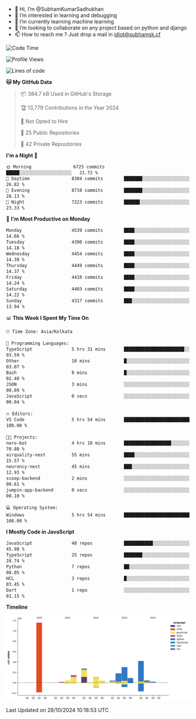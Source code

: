 - 👋 Hi, I’m @SubhamKumarSadhukhan
- 👀 I’m interested in learning and debugging
- 🌱 I’m currently learning machine learning
- 💞️ I’m looking to collaborate on any project based on python and django
- 📫 How to reach me ?
      Just drop a mail in idiot@subhamsk.cf

<!---
SubhamKumarSadhukhan/SubhamKumarSadhukhan is a ✨ special ✨ repository because its `README.md` (this file) appears on your GitHub profile.
You can click the Preview link to take a look at your changes.
--->


<!--START_SECTION:waka-->
![Code Time](http://img.shields.io/badge/Code%20Time-2%2C569%20hrs%204%20mins-blue)

![Profile Views](http://img.shields.io/badge/Profile%20Views-4-blue)

![Lines of code](https://img.shields.io/badge/From%20Hello%20World%20I%27ve%20Written-2.8%20million%20lines%20of%20code-blue)

**🐱 My GitHub Data** 

> 📦 384.7 kB Used in GitHub's Storage 
 > 
> 🏆 13,779 Contributions in the Year 2024
 > 
> 🚫 Not Opted to Hire
 > 
> 📜 25 Public Repositories 
 > 
> 🔑 42 Private Repositories 
 > 
**I'm a Night 🦉** 

```text
🌞 Morning                6725 commits        █████░░░░░░░░░░░░░░░░░░░░   21.72 % 
🌆 Daytime                8304 commits        ███████░░░░░░░░░░░░░░░░░░   26.82 % 
🌃 Evening                8710 commits        ███████░░░░░░░░░░░░░░░░░░   28.13 % 
🌙 Night                  7223 commits        ██████░░░░░░░░░░░░░░░░░░░   23.33 % 
```
📅 **I'm Most Productive on Monday** 

```text
Monday                   4539 commits        ████░░░░░░░░░░░░░░░░░░░░░   14.66 % 
Tuesday                  4390 commits        ████░░░░░░░░░░░░░░░░░░░░░   14.18 % 
Wednesday                4454 commits        ████░░░░░░░░░░░░░░░░░░░░░   14.39 % 
Thursday                 4449 commits        ████░░░░░░░░░░░░░░░░░░░░░   14.37 % 
Friday                   4410 commits        ████░░░░░░░░░░░░░░░░░░░░░   14.24 % 
Saturday                 4403 commits        ████░░░░░░░░░░░░░░░░░░░░░   14.22 % 
Sunday                   4317 commits        ███░░░░░░░░░░░░░░░░░░░░░░   13.94 % 
```


📊 **This Week I Spent My Time On** 

```text
🕑︎ Time Zone: Asia/Kolkata

💬 Programming Languages: 
TypeScript               5 hrs 31 mins       ███████████████████████░░   93.59 % 
Other                    10 mins             █░░░░░░░░░░░░░░░░░░░░░░░░   03.07 % 
Bash                     8 mins              █░░░░░░░░░░░░░░░░░░░░░░░░   02.40 % 
JSON                     3 mins              ░░░░░░░░░░░░░░░░░░░░░░░░░   00.89 % 
JavaScript               0 secs              ░░░░░░░░░░░░░░░░░░░░░░░░░   00.04 % 

🔥 Editors: 
VS Code                  5 hrs 54 mins       █████████████████████████   100.00 % 

🐱‍💻 Projects: 
nero-bot                 4 hrs 10 mins       ██████████████████░░░░░░░   70.80 % 
airquality-nest          55 mins             ████░░░░░░░░░░░░░░░░░░░░░   15.57 % 
neuroncy-nest            45 mins             ███░░░░░░░░░░░░░░░░░░░░░░   12.93 % 
scoop-backend            2 mins              ░░░░░░░░░░░░░░░░░░░░░░░░░   00.61 % 
jumpin-app-backend       0 secs              ░░░░░░░░░░░░░░░░░░░░░░░░░   00.10 % 

💻 Operating System: 
Windows                  5 hrs 54 mins       █████████████████████████   100.00 % 
```

**I Mostly Code in JavaScript** 

```text
JavaScript               40 repos            ███████████░░░░░░░░░░░░░░   45.98 % 
TypeScript               25 repos            ███████░░░░░░░░░░░░░░░░░░   28.74 % 
Python                   7 repos             ██░░░░░░░░░░░░░░░░░░░░░░░   08.05 % 
HCL                      3 repos             █░░░░░░░░░░░░░░░░░░░░░░░░   03.45 % 
Dart                     1 repo              ░░░░░░░░░░░░░░░░░░░░░░░░░   01.15 % 
```



**Timeline**

![Lines of Code chart](https://raw.githubusercontent.com/SubhamKumarSadhukhan/SubhamKumarSadhukhan/main/assets/bar_graph.png)


 Last Updated on 28/10/2024 10:18:53 UTC
<!--END_SECTION:waka-->

